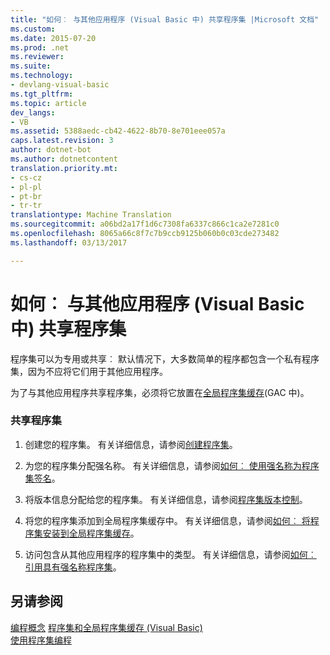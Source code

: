 ```yaml
---
title: "如何︰ 与其他应用程序 (Visual Basic 中) 共享程序集 |Microsoft 文档"
ms.custom: 
ms.date: 2015-07-20
ms.prod: .net
ms.reviewer: 
ms.suite: 
ms.technology:
- devlang-visual-basic
ms.tgt_pltfrm: 
ms.topic: article
dev_langs:
- VB
ms.assetid: 5388aedc-cb42-4622-8b70-8e701eee057a
caps.latest.revision: 3
author: dotnet-bot
ms.author: dotnetcontent
translation.priority.mt:
- cs-cz
- pl-pl
- pt-br
- tr-tr
translationtype: Machine Translation
ms.sourcegitcommit: a06bd2a17f1d6c7308fa6337c866c1ca2e7281c0
ms.openlocfilehash: 8065a66c8f7c7b9ccb9125b060b0c03cde273482
ms.lasthandoff: 03/13/2017

---
```

# <a name="how-to-share-an-assembly-with-other-applications-visual-basic"></a>如何︰ 与其他应用程序 (Visual Basic 中) 共享程序集
程序集可以为专用或共享︰ 默认情况下，大多数简单的程序都包含一个私有程序集，因为不应将它们用于其他应用程序。  
  
 为了与其他应用程序共享程序集，必须将它放置在[全局程序集缓存](http://msdn.microsoft.com/library/cf5eacd0-d3ec-4879-b6da-5fd5e4372202)(GAC 中)。  
  
### <a name="sharing-an-assembly"></a>共享程序集  
  
1.  创建您的程序集。 有关详细信息，请参阅[创建程序集](http://msdn.microsoft.com/library/54832ee9-dca8-4c8b-913c-c0b9d265e9a4)。  
  
2.  为您的程序集分配强名称。 有关详细信息，请参阅[如何︰ 使用强名称为程序集签名](http://msdn.microsoft.com/library/2c30799a-a826-46b4-a25d-c584027a6c67)。  
  
3.  将版本信息分配给您的程序集。 有关详细信息，请参阅[程序集版本控制](https://msdn.microsoft.com/library/51ket42z)。  
  
4.  将您的程序集添加到全局程序集缓存中。 有关详细信息，请参阅[如何︰ 将程序集安装到全局程序集缓存](http://msdn.microsoft.com/library/a7e6f091-d02c-49ba-b736-7295cb0eb743)。  
  
5.  访问包含从其他应用程序的程序集中的类型。 有关详细信息，请参阅[如何︰ 引用具有强名称程序集](http://msdn.microsoft.com/library/4c6a406a-b5eb-44fa-b4ed-4e95bb95a813)。  
  
## <a name="see-also"></a>另请参阅  
 [编程概念](../../../../visual-basic/programming-guide/concepts/index.md)
 [程序集和全局程序集缓存 (Visual Basic)](../../../../visual-basic/programming-guide/concepts/assemblies-gac/index.md)   
 [使用程序集编程](http://msdn.microsoft.com/library/25918b15-701d-42c7-95fc-c290d08648d6)
